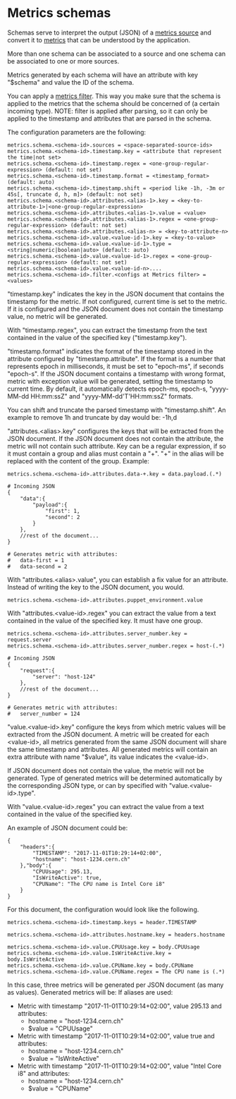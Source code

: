 # Metrics schemas

Schemas serve to interpret the output (JSON) of a [metrics source](metric-sources.md) and convert it to [metrics](metrics.md) that can be understood by the application. 

More than one schema can be associated to a source and one schema can be associated to one or more sources.

Metrics generated by each schema will have an attribute with key "$schema" and value the ID of the schema.

You can apply a [metrics filter](metrics-filter.md). This way you make sure that the schema is applied to the metrics that the schema should be concerned of (a certain incoming type).
NOTE: filter is applied after parsing, so it can only be applied to the timestamp and attributes that are parsed in the schema. 

The configuration parameters are the following:

```
metrics.schema.<schema-id>.sources = <space-separated-source-ids>
metrics.schema.<schema-id>.timestamp.key = <attribute that represent the time|not set>
metrics.schema.<schema-id>.timestamp.regex = <one-group-regular-expression> (default: not set)
metrics.schema.<schema-id>.timestamp.format = <timestamp_format> (default: auto)
metrics.schema.<schema-id>.timestamp.shift = <period like -1h, -3m or 45s[, truncate d, h, m]> (default: not set)
metrics.schema.<schema-id>.attributes.<alias-1>.key = <key-to-attribute-1>|<one-group-regular-expression>
metrics.schema.<schema-id>.attributes.<alias-1>.value = <value>
metrics.schema.<schema-id>.attributes.<alias-1>.regex = <one-group-regular-expression> (default: not set)
metrics.schema.<schema-id>.attributes.<alias-n> = <key-to-attribute-n>
metrics.schema.<schema-id>.value.<value-id-1>.key = <key-to-value>
metrics.schema.<schema-id>.value.<value-id-1>.type = <string|numeric|boolean|auto> (default: auto)
metrics.schema.<schema-id>.value.<value-id-1>.regex = <one-group-regular-expression> (default: not set)
metrics.schema.<schema-id>.value.<value-id-n>....
metrics.schema.<schema-id>.filter.<configs at Metrics filter> = <values>
```

"timestamp.key" indicates the key in the JSON document that contains the timestamp for the metric. If not configured, current time is set to the metric. If it is configured and the JSON document does not contain the timestamp value, no metric will be generated.

With "timestamp.regex", you can extract the timestamp from the text contained in the value of the specified key ("timestamp.key").

"timestamp.format" indicates the format of the timestamp stored in the attribute configured by "timestamp.attribute". If the format is a number that represents epoch in milliseconds, it must be set to "epoch-ms", if seconds "epoch-s". If the JSON document contains a timestamp with wrong format, metric with exception value will be generated, setting the timestamp to current time. By default, it automatically detects epoch-ms, epoch-s, "yyyy-MM-dd HH:mm:ssZ" and "yyyy-MM-dd'T'HH:mm:ssZ" formats.

You can shift and truncate the parsed timestamp with "timestamp.shift". An example to remove 1h and truncate by day would be: -1h,d

"attributes.&lt;alias>.key" configures the keys that will be extracted from the JSON document.
If the JSON document does not contain the attribute, the metric will not contain such attribute.
Key can be a regular expression, if so it must contain a group and alias must contain a "+". "+" in the alias will be replaced with the content of the group. Example:

```
metrics.schema.<schema-id>.attributes.data-+.key = data.payload.(.*)

# Incoming JSON
{
    "data":{
        "payload":{
            "first": 1,
            "second": 2
        }
    },
    //rest of the document...
}

# Generates metric with attributes:
#   data-first = 1
#   data-second = 2
```

With "attributes.&lt;alias>.value", you can establish a fix value for an attribute. Instead of writing the key to the JSON document, you would.

```
metrics.schema.<schema-id>.attributes.puppet_environment.value
```

With "attributes.&lt;value-id>.regex" you can extract the value from a text contained in the value of the specified key. It must have one group.

```
metrics.schema.<schema-id>.attributes.server_number.key = request.server
metrics.schema.<schema-id>.attributes.server_number.regex = host-(.*)

# Incoming JSON
{
    "request":{
        "server": "host-124"
    },
    //rest of the document...
}

# Generates metric with attributes:
#   server_number = 124
```

"value.&lt;value-id>.key" configure the keys from which metric values will be extracted from the JSON document. A metric will be created for each &lt;value-id>, all metrics generated from the same JSON document will share the same timestamp and attributes. All generated metrics will contain an extra attribute with name "$value", its value indicates the &lt;value-id>. 

If JSON document does not contain the value, the metric will not be generated. Type of generated metrics will be determined automatically by the corresponding JSON type, or can by specified with "value.&lt;value-id>.type".

With "value.&lt;value-id>.regex" you can extract the value from a text contained in the value of the specified key.

An example of JSON document could be:

```
{
	"headers":{
		"TIMESTAMP": "2017-11-01T10:29:14+02:00",
		"hostname": "host-1234.cern.ch"
	},"body":{
		"CPUUsage": 295.13,
		"IsWriteActive": true,
		"CPUName": "The CPU name is Intel Core i8"
	}
}
```

For this document, the configuration would look like the following.

```
metrics.schema.<schema-id>.timestamp.keys = header.TIMESTAMP

metrics.schema.<schema-id>.attributes.hostname.key = headers.hostname

metrics.schema.<schema-id>.value.CPUUsage.key = body.CPUUsage
metrics.schema.<schema-id>.value.IsWriteActive.key = body.IsWriteActive
metrics.schema.<schema-id>.value.CPUName.key = body.CPUName
metrics.schema.<schema-id>.value.CPUName.regex = The CPU name is (.*)
```

In this case, three metrics will be generated per JSON document (as many as values). Generated metrics will be:
If aliases are used:
* Metric with timestamp "2017-11-01T10:29:14+02:00", value 295.13 and attributes:
  * hostname = "host-1234.cern.ch"
  * $value = "CPUUsage"
* Metric with timestamp "2017-11-01T10:29:14+02:00", value true and attributes:
  * hostname = "host-1234.cern.ch"
  * $value = "IsWriteActive"
* Metric with timestamp "2017-11-01T10:29:14+02:00", value "Intel Core i8" and attributes:
  * hostname = "host-1234.cern.ch"
  * $value = "CPUName"